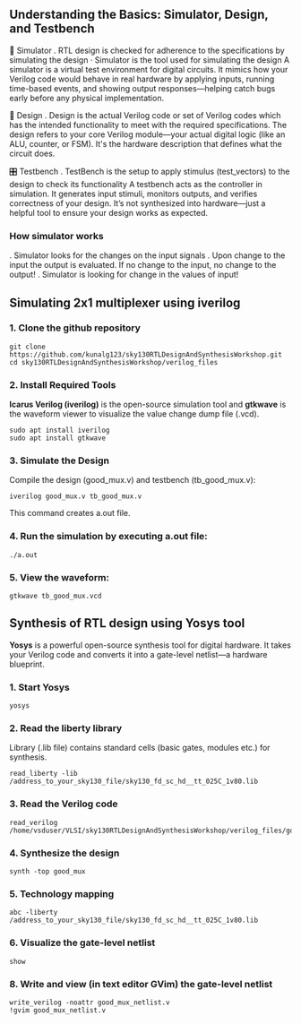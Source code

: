 ## Understanding the Basics: Simulator, Design, and Testbench
🔄 Simulator
. RTL design is checked for adherence to the specifications by simulating the design
· Simulator is the tool used for simulating the design
A simulator is a virtual test environment for digital circuits. It mimics how your Verilog code would behave in real hardware by applying inputs, running time-based events, and showing output responses—helping catch bugs early before any physical implementation.

📐 Design
. Design is the actual Verilog code or set of Verilog codes which has the intended functionality to meet with the required specifications.
The design refers to your core Verilog module—your actual digital logic (like an ALU, counter, or FSM). It's the hardware description that defines what the circuit does.

🎛️ Testbench
. TestBench is the setup to apply stimulus (test_vectors) to the design to check its functionality
A testbench acts as the controller in simulation. It generates input stimuli, monitors outputs, and verifies correctness of your design. It’s not synthesized into hardware—just a helpful tool to ensure your design works as expected.
### How simulator works
. Simulator looks for the changes on the input signals
. Upon change to the input the output is evaluated. If no change to the input, no change to the output!
. Simulator is looking for change in the values of input!


## Simulating 2x1 multiplexer using iverilog
### 1. Clone the github repository

```shell
git clone https://github.com/kunalg123/sky130RTLDesignAndSynthesisWorkshop.git
cd sky130RTLDesignAndSynthesisWorkshop/verilog_files
```
### 2. Install Required Tools
**Icarus Verilog (iverilog)** is the open-source simulation tool and **gtkwave** is the waveform viewer to visualize the value change dump file (.vcd).
```shell
sudo apt install iverilog
sudo apt install gtkwave
```
### 3. Simulate the Design
Compile the design (good_mux.v) and testbench (tb_good_mux.v):

```shell
iverilog good_mux.v tb_good_mux.v
```
This command creates a.out file.

### 4. Run the simulation by executing a.out file:

```shell
./a.out
```

### 5. View the waveform:

```shell
gtkwave tb_good_mux.vcd
```


##  Synthesis of RTL design using Yosys tool

**Yosys** is a powerful open-source synthesis tool for digital hardware. It takes your Verilog code and converts it into a gate-level netlist—a hardware blueprint.
### 1. **Start Yosys**

  ```shell
yosys
  ```

### 2. **Read the liberty library**
Library (.lib file) contains standard cells (basic gates, modules etc.) for synthesis.
  ```shell
read_liberty -lib /address_to_your_sky130_file/sky130_fd_sc_hd__tt_025C_1v80.lib
  ```

### 3. **Read the Verilog code**
  ```shell
 read_verilog /home/vsduser/VLSI/sky130RTLDesignAndSynthesisWorkshop/verilog_files/good_mux.v
  ```

### 4. **Synthesize the design**
  ```shell
synth -top good_mux
   ```

### 5. **Technology mapping**
  ```shell
abc -liberty /address_to_your_sky130_file/sky130_fd_sc_hd__tt_025C_1v80.lib
   ```

### 6. **Visualize the gate-level netlist**

```shell
show
```
### 8. **Write and view (in text editor GVim) the gate-level netlist**

  ```shell
write_verilog -noattr good_mux_netlist.v
!gvim good_mux_netlist.v
   ```

